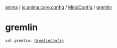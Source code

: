[anima](../../index.md) / [io.anima.core.config](../index.md) / [MindConfig](index.md) / [gremlin](./gremlin.md)

# gremlin

`val gremlin: `[`GremlinConfig`](../-gremlin-config/index.md)